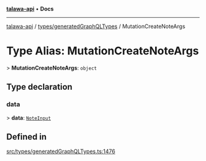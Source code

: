 [**talawa-api**](../../../README.md) • **Docs**

***

[talawa-api](../../../modules.md) / [types/generatedGraphQLTypes](../README.md) / MutationCreateNoteArgs

# Type Alias: MutationCreateNoteArgs

\> **MutationCreateNoteArgs**: `object`

## Type declaration

### data

\> **data**: [`NoteInput`](NoteInput.md)

## Defined in

[src/types/generatedGraphQLTypes.ts:1476](https://github.com/PalisadoesFoundation/talawa-api/blob/1f38da5423898626c6ebfa24896a9c3d008195c6/src/types/generatedGraphQLTypes.ts#L1476)
